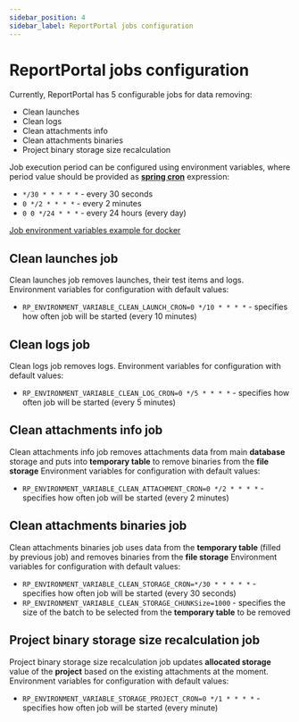 ```yaml
---
sidebar_position: 4
sidebar_label: ReportPortal jobs configuration
---
```


# ReportPortal jobs configuration

Currently, ReportPortal has 5 configurable jobs for data removing:
* Clean launches
* Clean logs
* Clean attachments info
* Clean attachments binaries
* Project binary storage size recalculation

Job execution period can be configured using environment variables, where period value should be provided as [**spring cron**](https://www.baeldung.com/cron-syntax-linux-vs-spring) expression:
* `*/30 * * * * *` - every 30 seconds
* `0 */2 * * * *` - every 2 minutes
* `0 0 */24 * * *` - every 24 hours (every day)

[Job environment variables example for docker](https://github.com/reportportal/reportportal/blob/2b22c61f87674aaf2efc7a973af38004c2517680/docker-compose.yml#L237-L241)

## Clean launches job

Clean launches job removes launches, their test items and logs.
Environment variables for configuration with default values:
* `RP_ENVIRONMENT_VARIABLE_CLEAN_LAUNCH_CRON=0 */10 * * * *` - specifies how often job will be started (every 10 minutes)

## Clean logs job

Clean logs job removes logs.
Environment variables for configuration with default values:
* `RP_ENVIRONMENT_VARIABLE_CLEAN_LOG_CRON=0 */5 * * * *` - specifies how often job will be started (every 5 minutes)

## Clean attachments info job

Clean attachments info job removes attachments data from main **database** storage and puts into **temporary table** to remove binaries from the **file storage**
Environment variables for configuration with default values:
* `RP_ENVIRONMENT_VARIABLE_CLEAN_ATTACHMENT_CRON=0 */2 * * * *` - specifies how often job will be started (every 2 minutes)

## Clean attachments binaries job

Clean attachments binaries job uses data from the **temporary table** (filled by previous job) 
and removes binaries from the **file storage**
Environment variables for configuration with default values:
* `RP_ENVIRONMENT_VARIABLE_CLEAN_STORAGE_CRON=*/30 * * * * *` - specifies how often job will be started (every 30 seconds)
* `RP_ENVIRONMENT_VARIABLE_CLEAN_STORAGE_CHUNKSize=1000` - specifies the size of the batch to be selected from the **temporary table** to be removed

## Project binary storage size recalculation job

Project binary storage size recalculation job updates **allocated storage** value of the **project** based on the existing attachments at the moment.
Environment variables for configuration with default values:
* `RP_ENVIRONMENT_VARIABLE_STORAGE_PROJECT_CRON=0 */1 * * * *` - specifies how often job will be started (every minute)
